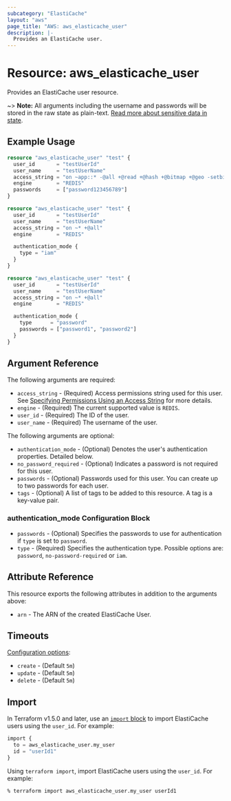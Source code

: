 ```yaml
---
subcategory: "ElastiCache"
layout: "aws"
page_title: "AWS: aws_elasticache_user"
description: |-
  Provides an ElastiCache user.
---
```


# Resource: aws_elasticache_user

Provides an ElastiCache user resource.

~> **Note:** All arguments including the username and passwords will be stored in the raw state as plain-text.
[Read more about sensitive data in state](https://www.terraform.io/docs/state/sensitive-data.html).

## Example Usage

```terraform
resource "aws_elasticache_user" "test" {
  user_id       = "testUserId"
  user_name     = "testUserName"
  access_string = "on ~app::* -@all +@read +@hash +@bitmap +@geo -setbit -bitfield -hset -hsetnx -hmset -hincrby -hincrbyfloat -hdel -bitop -geoadd -georadius -georadiusbymember"
  engine        = "REDIS"
  passwords     = ["password123456789"]
}
```

```terraform
resource "aws_elasticache_user" "test" {
  user_id       = "testUserId"
  user_name     = "testUserName"
  access_string = "on ~* +@all"
  engine        = "REDIS"

  authentication_mode {
    type = "iam"
  }
}
```

```terraform
resource "aws_elasticache_user" "test" {
  user_id       = "testUserId"
  user_name     = "testUserName"
  access_string = "on ~* +@all"
  engine        = "REDIS"

  authentication_mode {
    type      = "password"
    passwords = ["password1", "password2"]
  }
}
```

## Argument Reference

The following arguments are required:

* `access_string` - (Required) Access permissions string used for this user. See [Specifying Permissions Using an Access String](https://docs.aws.amazon.com/AmazonElastiCache/latest/red-ug/Clusters.RBAC.html#Access-string) for more details.
* `engine` - (Required) The current supported value is `REDIS`.
* `user_id` - (Required) The ID of the user.
* `user_name` - (Required) The username of the user.

The following arguments are optional:

* `authentication_mode` - (Optional) Denotes the user's authentication properties. Detailed below.
* `no_password_required` - (Optional) Indicates a password is not required for this user.
* `passwords` - (Optional) Passwords used for this user. You can create up to two passwords for each user.
* `tags` - (Optional) A list of tags to be added to this resource. A tag is a key-value pair.

### authentication_mode Configuration Block

* `passwords` - (Optional) Specifies the passwords to use for authentication if `type` is set to `password`.
* `type` - (Required) Specifies the authentication type. Possible options are: `password`, `no-password-required` or `iam`.

## Attribute Reference

This resource exports the following attributes in addition to the arguments above:

* `arn` - The ARN of the created ElastiCache User.

## Timeouts

[Configuration options](https://developer.hashicorp.com/terraform/language/resources/syntax#operation-timeouts):

- `create` - (Default `5m`)
- `update` - (Default `5m`)
- `delete` - (Default `5m`)

## Import

In Terraform v1.5.0 and later, use an [`import` block](https://developer.hashicorp.com/terraform/language/import) to import ElastiCache users using the `user_id`. For example:

```terraform
import {
  to = aws_elasticache_user.my_user
  id = "userId1"
}
```

Using `terraform import`, import ElastiCache users using the `user_id`. For example:

```console
% terraform import aws_elasticache_user.my_user userId1
```
